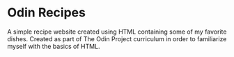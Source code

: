 # Odin Recipes
A simple recipe website created using HTML containing some of my favorite dishes. Created as part of The Odin Project curriculum in order to familiarize myself with the basics of HTML.
